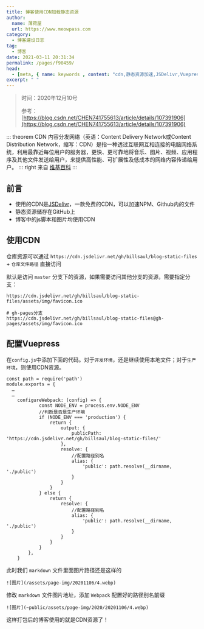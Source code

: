 ```yaml
---
title: 博客使用CDN加载静态资源
author:
  name: 薄荷屋
  url: https://www.meowpass.com
category: 
  - 博客建设日志
tag: 
  - 博客
date: 2021-03-11 20:31:34
permalink: /pages/f90459/
head:
  - [meta, { name: keywords , content: "cdn,静态资源加速,JSDelivr,Vuepress" }] 
excerpt: " "
---
```


> 时间：2020年12月10号
>
> 参考：[https://blog.csdn.net/CHEN741755613/article/details/107391906](https://blog.csdn.net/CHEN741755613/article/details/107391906)

::: theorem CDN
内容分发网络（英语：Content Delivery Network或Content Distribution Network，缩写：CDN）是指一种透过互联网互相连接的电脑网络系统，利用最靠近每位用户的服务器，更快、更可靠地将音乐、图片、视频、应用程序及其他文件发送给用户，来提供高性能、可扩展性及低成本的网络内容传递给用户。
::: right
来自 [维基百科](https://zh.wikipedia.org/wiki/%E5%85%A7%E5%AE%B9%E5%82%B3%E9%81%9E%E7%B6%B2%E8%B7%AF)
:::

## 前言

- 使用的CDN是[JSDelivr](https://www.jsdelivr.com/)，一款免费的CDN，可以加速NPM、Github内的文件
- 静态资源储存在GitHub上
- 博客中的js脚本和图片均使用CDN

## 使用CDN

仓库资源可以通过 `https://cdn.jsdelivr.net/gh/billsaul/blog-static-files` + `仓库文件路径` 直接访问

默认是访问 `master` 分支下的资源，如果需要访问其他分支的资源，需要指定分支：

```
https://cdn.jsdelivr.net/gh/billsaul/blog-static-files/assets/img/favicon.ico

# gh-pages分支
https://cdn.jsdelivr.net/gh/billsaul/blog-static-files@gh-pages/assets/img/favicon.ico
```

## 配置Vuepress

在`config.js`中添加下面的代码。对于`开发环境`，还是继续使用本地文件；对于`生产环境`，则使用CDN资源。

```
const path = require('path')
module.exports = {
  …
  …
	configureWebpack: (config) => {
        	const NODE_ENV = process.env.NODE_ENV
        	//判断是否是生产环境
        	if (NODE_ENV === 'production') {
            	return {
                	output: {
                    	publicPath: 'https://cdn.jsdelivr.net/gh/billsaul/blog-static-files/'
                	},
                	resolve: {
                    	//配置路径别名
                    	alias: {
	                        'public': path.resolve(__dirname, './public')
	                    }
	                }
	            }
	        } else {
	            return {
	                resolve: {
	                    //配置路径别名
	                    alias: {
	                        'public': path.resolve(__dirname, './public')
	                    }
	                }
	            }
	        }
	    },
	}
```

此时我们 `markdown` 文件里面图片路径还是这样的

```
![图片](/assets/page-img/20201106/4.webp)
```

修改 `markdown` 文件图片地址，添加 `Webpack` 配置好的路径别名前缀

```
![图片](~public/assets/page-img/2020/20201106/4.webp)
```

这样打包后的博客使用的就是CDN资源了！